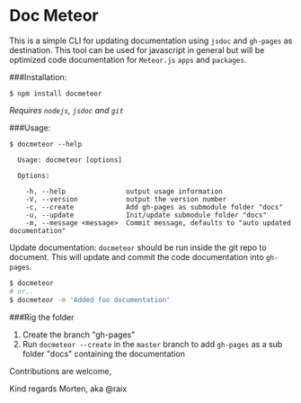 Doc Meteor
===========

This is a simple CLI for updating documentation using `jsdoc` and `gh-pages` as destination.
This tool can be used for javascript in general but will be optimized code documentation for `Meteor.js` `apps` and `packages`.

###Installation:
```
$ npm install docmeteor
```
*Requires `nodejs`, `jsdoc` and `git`*

###Usage:
```
$ docmeteor --help

  Usage: docmeteor [options]

  Options:

    -h, --help               output usage information
    -V, --version            output the version number
    -c, --create             Add gh-pages as submodule folder "docs"
    -u, --update             Init/update submodule folder "docs"
    -m, --message <message>  Commit message, defaults to "auto updated documentation"
```

Update documentation:
`docmeteor` should be run inside the git repo to document.
This will update and commit the code documentation into `gh-pages`.
```bash
$ docmeteor
# or..
$ docmeteor -m 'Added foo documentation'
```

###Rig the folder
1. Create the branch "gh-pages"
2. Run `docmeteor --create` in the `master` branch to add `gh-pages` as a sub folder "docs" containing the documentation

Contributions are welcome,

Kind regards Morten, aka @raix
